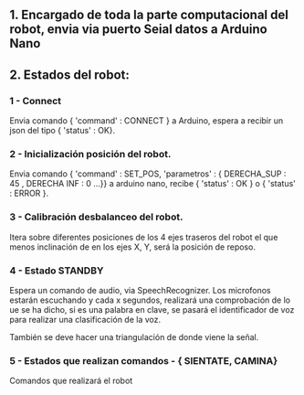## 1. Encargado de toda la parte computacional del robot, envia via puerto Seial datos a Arduino Nano

## 2. Estados del robot: 

### 1 - Connect 

Envia comando { 'command' : CONNECT } a Arduino, espera a recibir un json del tipo { 'status' : OK}.

### 2 - Inicialización posición del robot.

Envia comando { 'command' : SET_POS, 'parametros' : { DERECHA_SUP : 45 , DERECHA INF : 0 ...}} a arduino nano,  recibe 
{ 'status' : OK } o { 'status' : ERROR }.

### 3 - Calibración desbalanceo del robot.

Itera sobre diferentes posiciones de los 4 ejes traseros del robot el que menos inclinación de en los ejes X, Y, será la posición de reposo.

### 4 - Estado STANDBY

Espera un comando de audio, via SpeechRecognizer. Los microfonos estarán escuchando y cada x segundos, realizará una comprobación de lo ue se ha dicho, si es una palabra en clave, se pasará el identificador de voz para realizar una clasificación de la voz.

También se deve hacer una triangulación de donde viene la señal.

### 5 - Estados que realizan comandos - { SIENTATE, CAMINA}

Comandos que realizará el robot